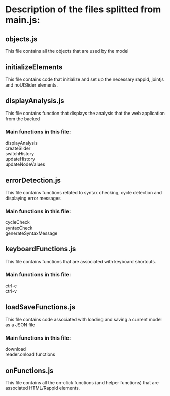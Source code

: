 # Description of the files splitted from main.js:

## objects.js
This file contains all the objects that are used by the model

## initializeElements
This file contains code that initialize and set up the necessary rappid, jointjs and noUISlider elements.

## displayAnalysis.js
This file contains function that displays the analysis that the web application from the backed 
### Main functions in this file:
displayAnalysis\
createSlider\
switchHistory\
updateHistory\
updateNodeValues

## errorDetection.js
This file contains functions related to syntax checking, cycle detection and displaying error messages
### Main functions in this file:
cycleCheck\
syntaxCheck\
generateSyntaxMessage

## keyboardFunctions.js
This file contains functions that are associated with keyboard shortcuts.
### Main functions in this file:
ctrl-c <br >ctrl-v

## loadSaveFunctions.js
This file contains code associated with loading and saving a current model as a JSON file
### Main functions in this file:
download\
reader.onload functions

## onFunctions.js
This file contains all the on-click functions (and helper functions) that are associated HTML/Rappid elements.
